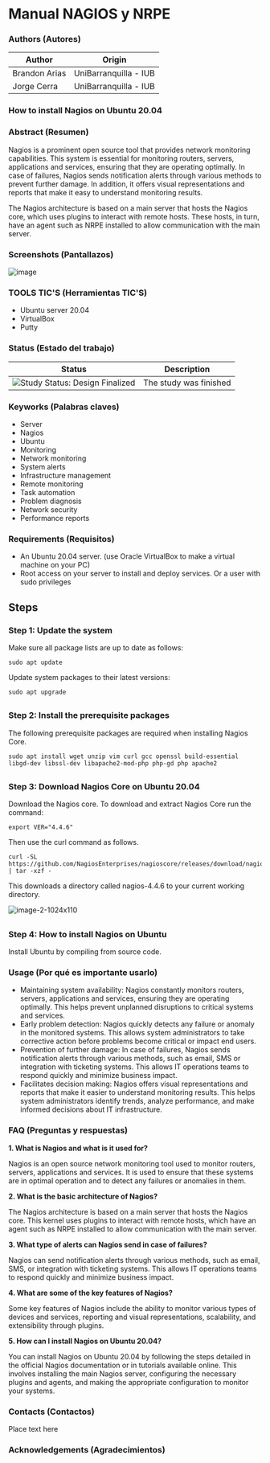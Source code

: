  Manual NAGIOS y NRPE 
=================

### Authors (Autores)

| Author                | Origin                               |
| --------------------- | ------------------------------------ |
| Brandon Arias    | UniBarranquilla - IUB                |
| Jorge Cerra           | UniBarranquilla - IUB                |



<h3>How to install Nagios on Ubuntu 20.04</h3>

### Abstract (Resumen)


Nagios is a prominent open source tool that provides network monitoring capabilities. This system is essential for monitoring routers, servers, applications and services, ensuring that they are operating optimally. In case of failures, Nagios sends notification alerts through various methods to prevent further damage. In addition, it offers visual representations and reports that make it easy to understand monitoring results.

The Nagios architecture is based on a main server that hosts the Nagios core, which uses plugins to interact with remote hosts. These hosts, in turn, have an agent such as NRPE installed to allow communication with the main server.
### Screenshots (Pantallazos)

![image](https://github.com/george14yer/Manual-NAGIOS-y-NRPE/assets/80540365/be3f6481-ebfa-488c-84ce-6f3252825a71)


### TOOLS TIC'S (Herramientas TIC'S)
- Ubuntu server 20.04
- VirtualBox
- Putty

### Status (Estado del trabajo)

| Status            | Description                          |
| ----------------- | ------------------------------------ |
| <img src="https://img.shields.io/badge/Study%20Status-Design%20Finalized-brightgreen.svg" alt="Study Status: Design Finalized"> | The study was finished | 

### Keyworks (Palabras claves)

- Server
- Nagios
- Ubuntu
- Monitoring
- Network monitoring
- System alerts
- Infrastructure management
- Remote monitoring
- Task automation
- Problem diagnosis
- Network security
- Performance reports
### Requirements (Requisitos)

- An Ubuntu 20.04 server. (use Oracle VirtualBox to make a virtual machine on your PC)
- Root access on your server to install and deploy services. Or a user with sudo privileges

## Steps

### Step 1: Update the system

Make sure all package lists are up to date as follows:
```
sudo apt update
```

Update system packages to their latest versions:
```
sudo apt upgrade
```
##
### Step 2: Install the prerequisite packages

The following prerequisite packages are required when installing Nagios Core.
```
sudo apt install wget unzip vim curl gcc openssl build-essential libgd-dev libssl-dev libapache2-mod-php php-gd php apache2
```
##
### Step 3: Download Nagios Core on Ubuntu 20.04
Download the Nagios core. To download and extract Nagios Core run the command:
```
export VER="4.4.6"
```
Then use the curl command as follows.
```
curl -SL https://github.com/NagiosEnterprises/nagioscore/releases/download/nagios-$VER/nagios-$VER.tar.gz | tar -xzf -
```
This downloads a directory called nagios-4.4.6 to your current working directory.

![image-2-1024x110](https://github.com/george14yer/Manual-NAGIOS-y-NRPE/assets/80540365/3ff1690b-b6b7-4748-97e9-348ec7489281)
##
### Step 4: How to install Nagios on Ubuntu
Install Ubuntu by compiling from source code.

### Usage (Por qué es importante usarlo)

- Maintaining system availability: Nagios constantly monitors routers, servers, applications and services, ensuring they are operating optimally. This helps prevent unplanned disruptions to critical systems and services.
- Early problem detection: Nagios quickly detects any failure or anomaly in the monitored systems. This allows system administrators to take corrective action before problems become critical or impact end users.
- Prevention of further damage: In case of failures, Nagios sends notification alerts through various methods, such as email, SMS or integration with ticketing systems. This allows IT operations teams to respond quickly and minimize business impact.
- Facilitates decision making: Nagios offers visual representations and reports that make it easier to understand monitoring results. This helps system administrators identify trends, analyze performance, and make informed decisions about IT infrastructure.
  
### FAQ (Preguntas y respuestas)


**1. What is Nagios and what is it used for?**

   Nagios is an open source network monitoring tool used to monitor routers, servers, applications and services. It is used to ensure that these systems are in optimal operation and to detect any failures or anomalies in them.

**2. What is the basic architecture of Nagios?**
   
   The Nagios architecture is based on a main server that hosts the Nagios core. This kernel uses plugins to interact with remote hosts, which have an agent such as NRPE installed to allow communication with the main server.
   
**3. What type of alerts can Nagios send in case of failures?**
   
   Nagios can send notification alerts through various methods, such as email, SMS, or integration with ticketing systems. This allows IT operations teams to respond quickly and minimize business impact.
   
**4. What are some of the key features of Nagios?**
   
   Some key features of Nagios include the ability to monitor various types of devices and services, reporting and visual representations, scalability, and extensibility through plugins.
   
**5. How can I install Nagios on Ubuntu 20.04?**
   
   You can install Nagios on Ubuntu 20.04 by following the steps detailed in the official Nagios documentation or in tutorials available online. This involves installing the main Nagios server, configuring the necessary plugins and agents, and making the appropriate configuration to monitor your systems.
   
### Contacts (Contactos)

Place text here

### Acknowledgements (Agradecimientos)
